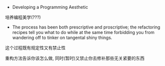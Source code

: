 + Developing a Programming Aesthetic

培养编程美学(???)

+ The process has been both prescriptive and proscriptive; the refactoring recipes tell you what to do while at the same time forbidding you from wandering off to tinker on tangental shiny things.

这个过程既有规定性又有禁止性

重构方法告诉你该怎么做, 同时(暂时)又禁止你去修补那些无关紧要的东西



